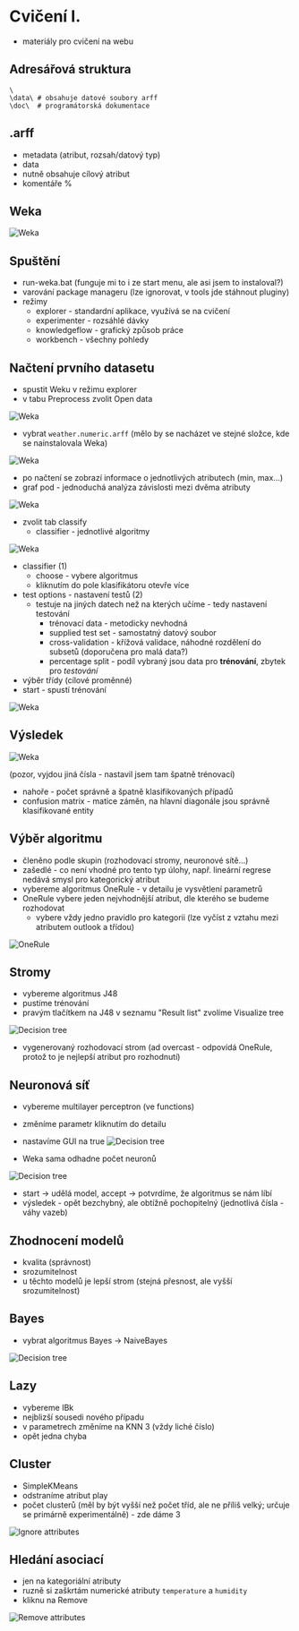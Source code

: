# Cvičení I.

* materiály pro cvičení na webu

## Adresářová struktura

```
\
\data\ # obsahuje datové soubory arff
\doc\  # programátorská dokumentace
```

## .arff
* metadata (atribut, rozsah/datový typ)
* data
* nutně obsahuje cílový atribut
* komentáře %

## Weka

![Weka](./img/weka.png)

## Spuštění
* run-weka.bat (funguje mi to i ze start menu, ale asi jsem to instaloval?)
* varování package manageru (lze ignorovat, v tools jde stáhnout pluginy)
* režimy
    * explorer - standardní aplikace, využívá se na cvičení
    * experimenter - rozsáhlé dávky
    * knowledgeflow - grafický způsob práce
    * workbench - všechny pohledy


## Načtení prvního datasetu

* spustit Weku v režimu explorer
* v tabu Preprocess zvolit Open data

![Weka](./img/openfile.png)

* vybrat `weather.numeric.arff` (mělo by se nacházet ve stejné složce, kde se nainstalovala Weka)

![Weka](./img/dataset.png)

* po načtení se zobrazí informace o jednotlivých atributech (min, max...)
* graf pod - jednoduchá analýza závislosti mezi dvěma atributy

![Weka](./img/loaded.png)

* zvolit tab classify
    * classifier - jednotlivé algoritmy
 

![Weka](./img/classify.png)
* classifier (1)
    * choose - vybere algoritmus
    * kliknutím do pole klasifikátoru otevře více
* test options - nastavení testů (2)
   * testuje na jiných datech než na kterých učíme - tedy nastavení testování
        * trénovací data - metodicky nevhodná
        * supplied test set - samostatný datový soubor
        * cross-validation - křížová validace, náhodné rozdělení do subsetů (doporučena pro malá data?)
        * percentage split - podíl vybraný jsou data pro **trénování**, zbytek pro *testování*
* výběr třídy (cílové proměnné)
* start - spustí trénování

![Weka](./img/algorithm.png)

## Výsledek 

![Weka](./img/confusion.png)

(pozor, vyjdou jiná čísla - nastavil jsem tam špatně trénovací)

* nahoře - počet správně a špatně klasifikovaných případů
* confusion matrix - matice záměn, na hlavní diagonále jsou správně klasifikované entity

## Výběr algoritmu

* členěno podle skupin (rozhodovací stromy, neuronové sítě...)
* zašedlé - co není vhodné pro tento typ úlohy, např. lineární regrese nedává smysl pro kategorický atribut
* vybereme algoritmus OneRule - v detailu je vysvětlení parametrů
* OneRule vybere jeden nejvhodnější atribut, dle kterého se budeme rozhodovat
    * vybere vždy jedno pravidlo pro kategorii (lze vyčíst z vztahu mezi atributem outlook a třídou)

![OneRule](./img/onerule.png)

## Stromy
* vybereme algoritmus J48
* pustíme trénování
* pravým tlačítkem na J48 v seznamu "Result list" zvolíme Visualize tree

![Decision tree](./img/dectree.png)

* vygenerovaný rozhodovací strom (ad overcast - odpovídá OneRule, protož to je nejlepší atribut pro rozhodnutí)

## Neuronová síť
* vybereme multilayer perceptron (ve functions)
* změníme parametr kliknutím do detailu
* nastavíme GUI na true
![Decision tree](./img/gui.png)

* Weka sama odhadne počet neuronů

![Decision tree](./img/neuralnet.png)

* start -> udělá model, accept -> potvrdíme, že algoritmus se nám líbí
* výsledek - opět bezchybný, ale obtížně pochopitelný (jednotlivá čísla - váhy vazeb)


## Zhodnocení modelů
* kvalita (správnost)
* srozumitelnost
* u těchto modelů je lepší strom (stejná přesnost, ale vyšší srozumitelnost)

## Bayes
* vybrat algoritmus Bayes -> NaiveBayes

![Decision tree](./img/bayes.png)

## Lazy
* vybereme IBk
* nejblizší sousedi nového případu
* v parametrech změníme na KNN 3 (vždy liché číslo)
* opět jedna chyba

## Cluster
* SimpleKMeans
* odstraníme atribut play
* počet clusterů (měl by být vyšší než počet tříd, ale ne příliš velký; určuje se primárně experimentálně) - zde dáme 3

![Ignore attributes](./img/ignoreattributes.png)

## Hledání asociací
* jen na kategoriální atributy
* ruzně si zaškrtám numerické atributy `temperature` a `humidity`
* kliknu na Remove

![Remove attributes](./img/remove.png)
